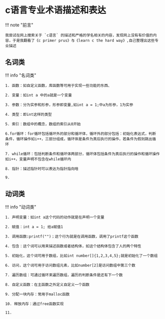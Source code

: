 # c语言专业术语描述和表达   
!!! note "前言"

    我尝试在网上搜索关于 `c语言` 的描述和严格的学名相关的内容，发现网上没有有价值的内容，于是我翻看了《c primer prus》与《learn c the hard way》,自己整理出这些专业描述

## 名词类
!!! info "名词类"

    1. 函数：如自定义函数，库函数等可用于实现一些功能的东西、
    
    2. 变量：如int a 中的a就是一个变量
    
    3. 参数：分为实参和形参，形参即变量,如int a = 1;中a为形参，1为实参
    
    4. 类型：即int这样的类型
    
    5. 索引：数组中的概念，数组的索引从0开始
    
    6.for循环：for循环包括循环外的部分和循环体，循环外的部分包括：初始化表达式，判断
    条件，循环操作如i++，三部分组成，循环体是条件为真后执行的操作，若条件为假则跳出循
    环
    
    7. while循环：包括判断条件和循环体两部分，循环体包括条件为真后执行的操作和循环操作如i++，变量声明不包含在while循环内
    
    8. 指针：描述指针时可以表达为指针指向啥
    
    9. 



## 动词类
!!! info "动词类"

    1. 声明变量：如int a这个代码的动作就是在声明一个变量
    
    2. 赋值：int a = 1; 给a赋值1
    
    3. 调用函数:printf("")；这个行为就是在调用函数，调用了printf这个函数
    
    4. 包含：这个词可以用来描述函数或者结构体，如这个结构体包含了人的两个特性
    
    5. 初始化，这个词可用于数组，比如int number[]{1,2,3,4,5};就是初始化了一个数组
    
    6. 访问，这个词可用于访问数组元素，比如number[2]是访问数组中第三个数
    
    7. 遍历数组：可通过循环来遍历数组，遍历的判断条件是还有下一个数
    
    8. 自定义函数：在主函数之外定义自定义一个函数
    
    9. 分配一块内存：常用于malloc函数
    
    10. 释放内存：通过free函数实现
    
    11. 

































